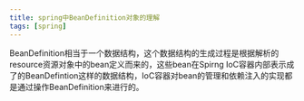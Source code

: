 ```yaml
---
title: spring中BeanDefinition对象的理解
tags: [spring]
---
```


BeanDefinition相当于一个数据结构，这个数据结构的生成过程是根据解析的resource资源对象中的bean定义而来的，这些bean在Spirng IoC容器内部表示成了的BeanDefintion这样的数据结构，IoC容器对bean的管理和依赖注入的实现都是通过操作BeanDefinition来进行的。